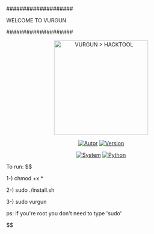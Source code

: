 ####################

WELCOME TO VURGUN

####################


<p align="center">
<a href="https://github.com/ByDog3r/azathot"><img width="250px" height="250px" src="https://gitprotect.io/blog/wp-content/uploads/2021/05/ransomware-git-1024x512.png" title="VURGUN > HACKTOOL" >
</p>

<p align="center">
<a href="https://github.com/ByDog3r"><img title="Autor" src="https://img.shields.io/badge/Author-@ByDog3r-blue?style=for-the-badge&logo=github"></a>
<a href=""><img title="Version" src="https://img.shields.io/badge/Version-1.0-red?style=for-the-badge&logo="></a>
</p>
<p align="center">
<a href=""><img title="System" src="https://img.shields.io/badge/Supported%20OS-Linux%20&%20termux-orange?style=for-the-badge&logo=linux"></a>
<a href="https://www.python.org/"><img title="Python" src="https://img.shields.io/badge/Python-3.9-yellow?style=for-the-badge&logo=python"></a>
</p>



To run:
$$

1-) chmod +x *

2-) sudo ./install.sh

3-) sudo vurgun

ps: if you're root you don't need to type 'sudo'

$$
